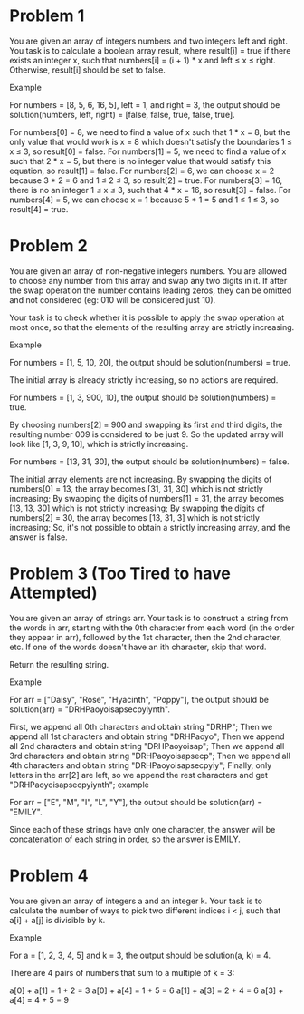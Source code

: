 # Problem 1

You are given an array of integers numbers and two integers left and right. You task is to calculate a boolean array result, where result[i] = true if there exists an integer x, such that numbers[i] = (i + 1) * x and left ≤ x ≤ right. Otherwise, result[i] should be set to false.

Example

For numbers = [8, 5, 6, 16, 5], left = 1, and right = 3, the output should be solution(numbers, left, right) = [false, false, true, false, true].

For numbers[0] = 8, we need to find a value of x such that 1 * x = 8, but the only value that would work is x = 8 which doesn't satisfy the boundaries 1 ≤ x ≤ 3, so result[0] = false.
For numbers[1] = 5, we need to find a value of x such that 2 * x = 5, but there is no integer value that would satisfy this equation, so result[1] = false.
For numbers[2] = 6, we can choose x = 2 because 3 * 2 = 6 and 1 ≤ 2 ≤ 3, so result[2] = true.
For numbers[3] = 16, there is no an integer 1 ≤ x ≤ 3, such that 4 * x = 16, so result[3] = false.
For numbers[4] = 5, we can choose x = 1 because 5 * 1 = 5 and 1 ≤ 1 ≤ 3, so result[4] = true.

# Problem 2

You are given an array of non-negative integers numbers. You are allowed to choose any number from this array and swap any two digits in it. If after the swap operation the number contains leading zeros, they can be omitted and not considered (eg: 010 will be considered just 10).

Your task is to check whether it is possible to apply the swap operation at most once, so that the elements of the resulting array are strictly increasing.

Example

For numbers = [1, 5, 10, 20], the output should be solution(numbers) = true.

The initial array is already strictly increasing, so no actions are required.

For numbers = [1, 3, 900, 10], the output should be solution(numbers) = true.

By choosing numbers[2] = 900 and swapping its first and third digits, the resulting number 009 is considered to be just 9. So the updated array will look like [1, 3, 9, 10], which is strictly increasing.

For numbers = [13, 31, 30], the output should be solution(numbers) = false.

The initial array elements are not increasing.
By swapping the digits of numbers[0] = 13, the array becomes [31, 31, 30] which is not strictly increasing;
By swapping the digits of numbers[1] = 31, the array becomes [13, 13, 30] which is not strictly increasing;
By swapping the digits of numbers[2] = 30, the array becomes [13, 31, 3] which is not strictly increasing;
So, it's not possible to obtain a strictly increasing array, and the answer is false.

# Problem 3 (Too Tired to have Attempted)

You are given an array of strings arr. Your task is to construct a string from the words in arr, starting with the 0th character from each word (in the order they appear in arr), followed by the 1st character, then the 2nd character, etc. If one of the words doesn't have an ith character, skip that word.

Return the resulting string.

Example

For arr = ["Daisy", "Rose", "Hyacinth", "Poppy"], the output should be solution(arr) = "DRHPaoyoisapsecpyiynth".

First, we append all 0th characters and obtain string "DRHP";
Then we append all 1st characters and obtain string "DRHPaoyo";
Then we append all 2nd characters and obtain string "DRHPaoyoisap";
Then we append all 3rd characters and obtain string "DRHPaoyoisapsecp";
Then we append all 4th characters and obtain string "DRHPaoyoisapsecpyiy";
Finally, only letters in the arr[2] are left, so we append the rest characters and get "DRHPaoyoisapsecpyiynth";
example

For arr = ["E", "M", "I", "L", "Y"], the output should be solution(arr) = "EMILY".

Since each of these strings have only one character, the answer will be concatenation of each string in order, so the answer is EMILY.

# Problem 4

You are given an array of integers a and an integer k. Your task is to calculate the number of ways to pick two different indices i < j, such that a[i] + a[j] is divisible by k.

Example

For a = [1, 2, 3, 4, 5] and k = 3, the output should be solution(a, k) = 4.

There are 4 pairs of numbers that sum to a multiple of k = 3:

a[0] + a[1] = 1 + 2 = 3
a[0] + a[4] = 1 + 5 = 6
a[1] + a[3] = 2 + 4 = 6
a[3] + a[4] = 4 + 5 = 9
